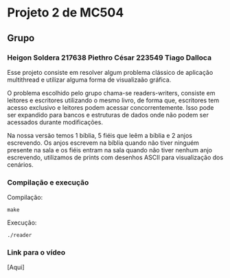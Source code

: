 # Projeto 2 de MC504  
## Grupo  
### Heigon Soldera 217638 Piethro César 223549 Tiago Dalloca  
  
Esse projeto consiste em resolver algum problema clássico de aplicação multithread e utilizar alguma forma de visualizaão gráfica.
  
O problema escolhido pelo grupo chama-se readers-writers, consiste em leitores e escritores utilizando o mesmo livro, de forma que, escritores tem acesso exclusivo e leitores podem acessar concorrentemente. Isso pode ser expandido para bancos e estruturas de dados onde não podem ser acessados durante modificações.
   
Na nossa versão temos 1 bíblia, 5 fiéis que leêm a bíblia e 2 anjos escrevendo. Os anjos escrevem na bíblia quando não tiver ninguém presente na sala e os fiéis entram na sala quando não tiver nenhum anjo escrevendo, utilizamos de prints com desenhos ASCII para visualização dos cenários.

### Compilação e execução

Compilação:

```console
make
```
Execução:

```console
./reader
```

### Link para o vídeo
[Aqui]
